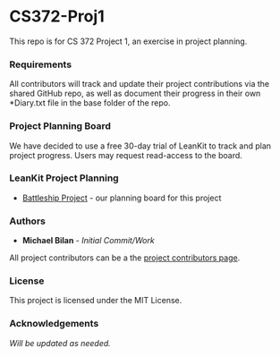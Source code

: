 # CS372-Proj1

This repo is for CS 372 Project 1, an exercise in project planning.

### Requirements

All contributors will track and update their project contributions via the shared GitHub repo, as well as document their progress in their own *Diary.txt file in the base folder of the repo.

### Project Planning Board

We have decided to use a free 30-day trial of LeanKit to track and plan project progress. Users may request read-access to the board.

### LeanKit Project Planning

* [Battleship Project](https://uafcs372.leankit.com/board/795166944) - our planning board for this project

### Authors

* **Michael Bilan** - *Initial Commit/Work*

All project contributors can be a the [project contributors page](https://github.com/mabilan/CS372-Proj1/graphs/contributors).

### License

This project is licensed under the MIT License.

### Acknowledgements

*Will be updated as needed.*